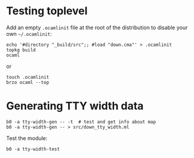 # Testing toplevel

Add an empty `.ocamlinit` file at the root of the distribution to
disable your own `~/.ocamlinit`:

```
echo '#directory "_build/src";; #load "down.cma"' > .ocamlinit
topkg build 
ocaml
```

or

```
touch .ocamlinit
brzo ocaml --top 
```

# Generating TTY width data

```
b0 -a tty-width-gen -- -t  # test and get info about map
b0 -a tty-width-gen -- > src/down_tty_width.ml
```

Test the module:

```
b0 -a tty-width-test
```


